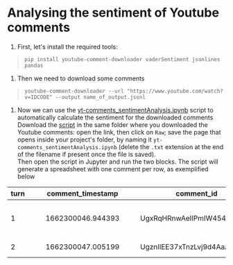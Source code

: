 # Analysing the sentiment of Youtube comments

1. First, let's install the required tools:

> `pip install youtube-comment-downloader vaderSentiment jsonlines pandas`

1. Then we need to download some comments

> `youtube-comment-downloader --url "https://www.youtube.com/watch?v=IDCODE" --output name_of_output.jsonl`

1. Now we can use the [yt-comments_sentimentAnalysis.ipynb](https://github.com/mdic/dh2023/blob/main/06_050423/yt-comments_sentimentAnalysis.ipynb) script to automatically calculate the sentiment for the downloaded comments
Download the [script](https://github.com/mdic/dh2023/blob/main/06_050423/yt-comments_sentimentAnalysis.ipynb) in the same folder where you downloaded the Youtube comments: open the link, then click on `Raw`; save the page that opens inside your project's folder, by naming it `yt-comments_sentimentAnalysis.ipynb` (delete the `.txt` extension at the end of the filename if present once the file is saved).  
Then open the script in Jupyter and run the two blocks. The script will generate a spreadsheet with one comment per row, as exemplified below

| turn |   |   | comment_timestamp |   |   | comment_id                 |   |   | reply_to |   |   | username |   |   | comment_text                                                                                     |   |   | negative |   |   | neutral |   |   | positive |   |   | compound |
|------|---|---|-------------------|---|---|----------------------------|---|---|----------|---|---|----------|---|---|--------------------------------------------------------------------------------------------------|---|---|----------|---|---|---------|---|---|----------|---|---|----------|
| 1    |   |   | 1662300046.944393 |   |   | UgxRqHRnwAelIPmIW454AaABAg |   |   | na       |   |   | Kosmic   |   |   | Be sure to follow the Twitch stream so you can participate next time!http://www.twitch.tv/kosmic |   |   | 0.0      |   |   | 0.834   |   |   | 0.166    |   |   | 0.3802   |
| 2    |   |   | 1662300047.005199 |   |   | UgznIlEE37xTnzLvj9d4AaABAg |   |   | na       |   |   | Falkite  |   |   | that was easy! all mario had to do was break the sound barrier                                   |   |   | 0.096    |   |   | 0.701   |   |   | 0.203    |   |   | 0.4003   |
